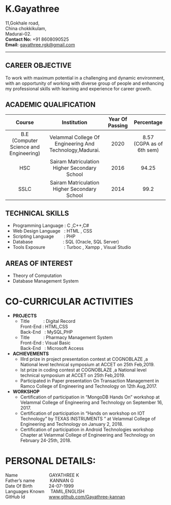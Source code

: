 # K.Gayathree
11,Gokhale road,  
China chokkikulam,  
Madurai-02.  
**Contact No:** +91 8608090525  
**Email:** gayathree.rgk@gmail.com
*****
## **CAREER OBJECTIVE**
To work with maximum  potential in a challenging and dynamic environment, with an opportunity of working with diverse group of people and enhancing my professional skills with learning and experience for career growth.
## ACADEMIC  QUALIFICATION
|Course     | Institution     | Year Of Passing    | Percentage    |
| :-------------: | :----------: | :-----------: | :-----------: |
|  B.E<br/>(Computer Science and Engineering) |Velammal College Of Engineering And Technology,Madurai.  | 2020  |  8.57<br/>(CGPA as of 6th sem)|
| HSC|Sairam Matriculation  Higher Secondary  School  | 2016 |  94.25|
| SSLC |Sairam Matriculation  Higher Secondary  School  | 2014  |  99.2|
## TECHNICAL SKILLS
- Programming Language : C ,C++,C#
- Web Design Language&nbsp;&nbsp; : HTML , CSS
- Scripting Language &nbsp;&nbsp; &nbsp;&nbsp;&nbsp;   : PHP
-	Database  &nbsp;&nbsp;&nbsp; &nbsp;&nbsp;&nbsp;&nbsp; &nbsp;&nbsp;&nbsp;&nbsp;&nbsp;&nbsp;&nbsp;&nbsp;&nbsp;&nbsp;&nbsp;&nbsp;&nbsp;&nbsp;: SQL (Oracle, SQL Server)
-	Tools Exposure  &nbsp;&nbsp;&nbsp;&nbsp;&nbsp;&nbsp; &nbsp;&nbsp;&nbsp;&nbsp; &nbsp;  : Turboc , Xampp , Visual Studio
## AREAS OF INTEREST
- Theory of Computation
-	Database Management System
# CO-CURRICULAR ACTIVITIES
* **PROJECTS**
    + Title &nbsp;&nbsp;&nbsp;&nbsp;&nbsp;&nbsp;&nbsp;&nbsp;&nbsp;&nbsp;: Digital Record  
   Front-End            : HTML,CSS  
    Back-End        &nbsp;   : MySQL,PHP
    + Title &nbsp;&nbsp;&nbsp;&nbsp;&nbsp;&nbsp;&nbsp;&nbsp;&nbsp;&nbsp;: Pharmacy Management System  
  Front-End            : Visual Basic  
  Back-End         &nbsp; : Microsoft Access
* **ACHIEVEMENTS**
    - IIIrd prize in project presentation contest at COGNOBLAZE ,a National level technical symposium at ACCET on 25th Feb,2019.  
    -	Ist prize in coding contest at COGNOBLAZE ,a National level technical symposium at ACCET on 25th Feb,2019.  
    -	Participated in Paper presentation On Transaction Management in Ramco College of Engineering and  Technology on 12th Aug,2017.
* **WORKSHOP**
    +	Certification of participation in “MongoDB  Hands On” workshop  at Velammal College of Engineering and Technology on September 16, 2017.  
    +	Certification of participation in “Hands on workshop on IOT Technology” by TEXAS INSTRUMENTS ” at Velammal College of Engineering and Technology on January 2, 2018.  
    +	Certification of participation in Android Technologies workshop Chapter at Velammal College of Engineering and Technology on February 24-25th, 2018.
# PERSONAL DETAILS:
Name &nbsp;&nbsp;&nbsp;&nbsp;&nbsp;&nbsp;&nbsp;&nbsp;&nbsp;&nbsp;&nbsp;&nbsp;&nbsp;&nbsp;&nbsp;&nbsp;&nbsp;&nbsp;&nbsp;&nbsp;&nbsp;&nbsp;&nbsp;    GAYATHREE  K  
Father’s name&nbsp;&nbsp;&nbsp;&nbsp;&nbsp;&nbsp;&nbsp;&nbsp;&nbsp;&nbsp;&nbsp;   KANNAN G  
Date Of Birth&nbsp;&nbsp;&nbsp;&nbsp;&nbsp;&nbsp;&nbsp;&nbsp;&nbsp;&nbsp;&nbsp;&nbsp;   24-07-1999  
Languages Known&nbsp;&nbsp;&nbsp;&nbsp; TAMIL,ENGLISH  
GitHub Id&nbsp;&nbsp;&nbsp;&nbsp; &nbsp;&nbsp;&nbsp;&nbsp;&nbsp;&nbsp;&nbsp;&nbsp;&nbsp;&nbsp;&nbsp;&nbsp;&nbsp; 	www.github.com/Gayathree-kannan


